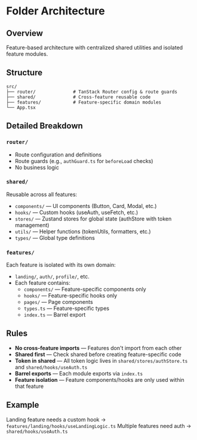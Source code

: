 # Folder Architecture

## Overview
Feature-based architecture with centralized shared utilities and isolated feature modules.

## Structure

```
src/
├── router/              # TanStack Router config & route guards
├── shared/              # Cross-feature reusable code
├── features/            # Feature-specific domain modules
└── App.tsx
```

## Detailed Breakdown

### `router/`
- Route configuration and definitions
- Route guards (e.g., `authGuard.ts` for `beforeLoad` checks)
- No business logic

### `shared/`
Reusable across all features:
- `components/` — UI components (Button, Card, Modal, etc.)
- `hooks/` — Custom hooks (useAuth, useFetch, etc.)
- `stores/` — Zustand stores for global state (authStore with token management)
- `utils/` — Helper functions (tokenUtils, formatters, etc.)
- `types/` — Global type definitions

### `features/`
Each feature is isolated with its own domain:
- `landing/`, `auth/`, `profile/`, etc.
- Each feature contains:
  - `components/` — Feature-specific components only
  - `hooks/` — Feature-specific hooks only
  - `pages/` — Page components
  - `types.ts` — Feature-specific types
  - `index.ts` — Barrel export

## Rules

- **No cross-feature imports** — Features don't import from each other
- **Shared first** — Check shared before creating feature-specific code
- **Token in shared** — All token logic lives in `shared/stores/authStore.ts` and `shared/hooks/useAuth.ts`
- **Barrel exports** — Each module exports via `index.ts`
- **Feature isolation** — Feature components/hooks are only used within that feature

## Example

Landing feature needs a custom hook → `features/landing/hooks/useLandingLogic.ts`
Multiple features need auth → `shared/hooks/useAuth.ts`
